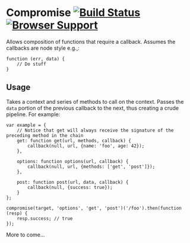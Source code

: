 # Compromise [![Build Status](https://api.travis-ci.org/jnewman/compromise.png?branch=master)](https://travis-ci.org/jnewman/compromise) [![Browser Support](https://ci.testling.com/jnewman/compromise.png)](https://ci.testling.com/jnewman/compromise)

Allows composition of functions that require a callback. Assumes the callbacks are node style e.g.,:

    function (err, data) {
        // Do stuff
    }

## Usage

Takes a context and series of methods to call on the context. Passes the `data` portion of the
previous callback to the next, thus creating a crude pipeline. For example:

    var example = {
        // Notice that get will always receive the signature of the preceding method in the chain
        get: function get(url, methods, callback) {
            callback(null, url, {name: 'foo', age: 42});
        },

        options: function options(url, callback) {
            callback(null, url, {methods: ['get', 'post']});
        },

        post: function post(url, data, callback) {
            callback(null, {success: true});
        }
    };

    compromise(target, 'options', 'get', 'post')('/foo').then(function (resp) {
        resp.success; // true
    });


More to come...
